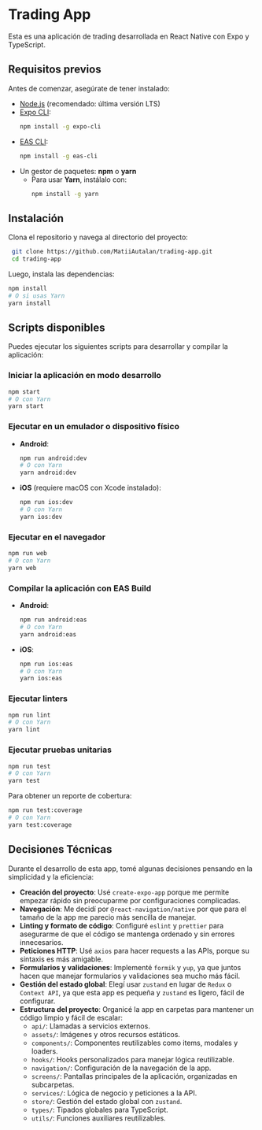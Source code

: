 # Trading App

Esta es una aplicación de trading desarrollada en React Native con Expo y TypeScript.

## Requisitos previos

Antes de comenzar, asegúrate de tener instalado:

- [Node.js](https://nodejs.org/) (recomendado: última versión LTS)
- [Expo CLI](https://docs.expo.dev/get-started/installation/):
  ```sh
  npm install -g expo-cli
  ```
- [EAS CLI](https://docs.expo.dev/build/setup/):
  ```sh
  npm install -g eas-cli
  ```
- Un gestor de paquetes: **npm** o **yarn**
  - Para usar **Yarn**, instálalo con:
    ```sh
    npm install -g yarn
    ```

## Instalación

Clona el repositorio y navega al directorio del proyecto:

```sh
 git clone https://github.com/MatiiAutalan/trading-app.git
 cd trading-app
```

Luego, instala las dependencias:

```sh
npm install
# O si usas Yarn
yarn install
```

## Scripts disponibles

Puedes ejecutar los siguientes scripts para desarrollar y compilar la aplicación:

### Iniciar la aplicación en modo desarrollo

```sh
npm start
# O con Yarn
yarn start
```

### Ejecutar en un emulador o dispositivo físico

- **Android**:
  ```sh
  npm run android:dev
  # O con Yarn
  yarn android:dev
  ```
- **iOS** (requiere macOS con Xcode instalado):
  ```sh
  npm run ios:dev
  # O con Yarn
  yarn ios:dev
  ```

### Ejecutar en el navegador

```sh
npm run web
# O con Yarn
yarn web
```

### Compilar la aplicación con EAS Build

- **Android**:
  ```sh
  npm run android:eas
  # O con Yarn
  yarn android:eas
  ```
- **iOS**:
  ```sh
  npm run ios:eas
  # O con Yarn
  yarn ios:eas
  ```

### Ejecutar linters

```sh
npm run lint
# O con Yarn
yarn lint
```

### Ejecutar pruebas unitarias

```sh
npm run test
# O con Yarn
yarn test
```

Para obtener un reporte de cobertura:

```sh
npm run test:coverage
# O con Yarn
yarn test:coverage
```

## Decisiones Técnicas

Durante el desarrollo de esta app, tomé algunas decisiones pensando en la simplicidad y la eficiencia:

- **Creación del proyecto**: Usé `create-expo-app` porque me permite empezar rápido sin preocuparme por configuraciones complicadas.
- **Navegación**: Me decidí por `@react-navigation/native` por que para el tamaño de la app me parecio más sencilla de manejar.
- **Linting y formato de código**: Configuré `eslint` y `prettier` para asegurarme de que el código se mantenga ordenado y sin errores innecesarios.
- **Peticiones HTTP**: Usé `axios` para hacer requests a las APIs, porque su sintaxis es más amigable.
- **Formularios y validaciones**: Implementé `formik` y `yup`, ya que juntos hacen que manejar formularios y validaciones sea mucho más fácil.
- **Gestión del estado global**: Elegí usar `zustand` en lugar de `Redux` o `Context API`, ya que esta app es pequeña y `zustand` es ligero, fácil de configurar.
- **Estructura del proyecto**: Organicé la app en carpetas para mantener un código limpio y fácil de escalar:
  - `api/`: Llamadas a servicios externos.
  - `assets/`: Imágenes y otros recursos estáticos.
  - `components/`: Componentes reutilizables como items, modales y loaders.
  - `hooks/`: Hooks personalizados para manejar lógica reutilizable.
  - `navigation/`: Configuración de la navegación de la app.
  - `screens/`: Pantallas principales de la aplicación, organizadas en subcarpetas.
  - `services/`: Lógica de negocio y peticiones a la API.
  - `store/`: Gestión del estado global con `zustand`.
  - `types/`: Tipados globales para TypeScript.
  - `utils/`: Funciones auxiliares reutilizables.
